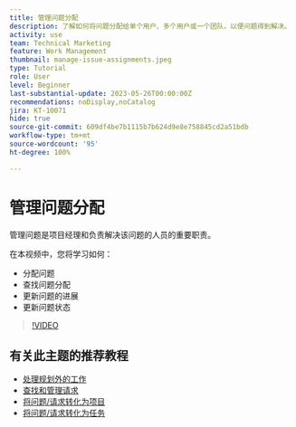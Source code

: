 ```yaml
---
title: 管理问题分配
description: 了解如何将问题分配给单个用户、多个用户或一个团队，以便问题得到解决。
activity: use
team: Technical Marketing
feature: Work Management
thumbnail: manage-issue-assignments.jpeg
type: Tutorial
role: User
level: Beginner
last-substantial-update: 2023-05-26T00:00:00Z
recommendations: noDisplay,noCatalog
jira: KT-10071
hide: true
source-git-commit: 609df4be7b1115b7b624d9e8e758845cd2a51bdb
workflow-type: tm+mt
source-wordcount: '95'
ht-degree: 100%

---
```


# 管理问题分配

管理问题是项目经理和负责解决该问题的人员的重要职责。

在本视频中，您将学习如何：

* 分配问题
* 查找问题分配
* 更新问题的进展
* 更新问题状态

>[!VIDEO](https://video.tv.adobe.com/v/3419931/?quality=12&learn=on)

## 有关此主题的推荐教程

* [处理规划外的工作](/help/manage-work/issues-requests/handle-unplanned-work.md)
* [查找和管理请求](/help/manage-work/issues-requests/find-requests.md)
* [将问题/请求转化为项目](/help/manage-work/issues-requests/create-a-project-from-a-request.md)
* [将问题/请求转化为任务](/help/manage-work/issues-requests/convert-issues-to-other-work-items.md)

